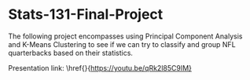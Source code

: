 # Stats-131-Final-Project

The following project encompasses using Principal Component Analysis and K-Means Clustering to see if we can try to classify and group NFL quarterbacks based on their statistics.

Presentation link: \href{<url>}{https://youtu.be/qRk2l85C9IM}
